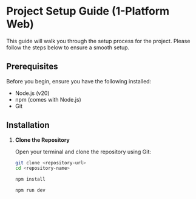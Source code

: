 # Project Setup Guide (1-Platform Web)

This guide will walk you through the setup process for the project. Please follow the steps below to ensure a smooth setup.

## Prerequisites

Before you begin, ensure you have the following installed:

- Node.js (v20)
- npm (comes with Node.js)
- Git

## Installation

1. **Clone the Repository**

   Open your terminal and clone the repository using Git:

   ```bash
   git clone <repository-url>
   cd <repository-name>
   ```

   ```bash
   npm install

   npm run dev
   ```
